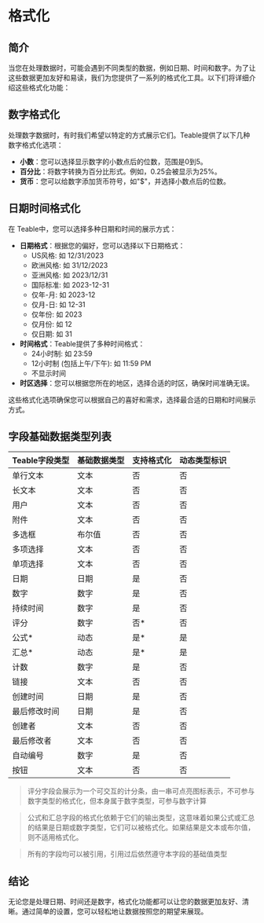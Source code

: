 # 格式化

## 简介

当您在处理数据时，可能会遇到不同类型的数据，例如日期、时间和数字。为了让这些数据更加友好和易读，我们为您提供了一系列的格式化工具。以下们将详细介绍这些格式化功能：

## 数字格式化

处理数字数据时，有时我们希望以特定的方式展示它们。Teable提供了以下几种数字格式化选项：

* **小数**：您可以选择显示数字的小数点后的位数，范围是0到5。
* **百分比**：将数字转换为百分比形式。例如，0.25会被显示为25%。
* **货币**：您可以给数字添加货币符号，如"$"，并选择小数点后的位数。

## 日期时间格式化

在 Teable中，您可以选择多种日期和时间的展示方式：

* **日期格式**：根据您的偏好，您可以选择以下日期格式：
  * US风格: 如 12/31/2023
  * 欧洲风格: 如 31/12/2023
  * 亚洲风格: 如 2023/12/31
  * 国际标准: 如 2023-12-31
  * 仅年-月: 如 2023-12
  * 仅月-日: 如 12-31
  * 仅年份: 如 2023
  * 仅月份: 如 12
  * 仅日期: 如 31
* **时间格式**：Teable提供了多种时间格式：
  * 24小时制: 如 23:59
  * 12小时制 (包括上午/下午): 如 11:59 PM
  * 不显示时间
* **时区选择**：您可以根据您所在的地区，选择合适的时区，确保时间准确无误。

这些格式化选项确保您可以根据自己的喜好和需求，选择最合适的日期和时间展示方式。

## 字段基础数据类型列表

| Teable字段类型 | 基础数据类型 | 支持格式化 | 动态类型标识 |
| ---------- | ------ | ----- | ------ |
| 单行文本       | 文本     | 否     | 否      |
| 长文本        | 文本     | 否     | 否      |
| 用户         | 文本     | 否     | 否      |
| 附件         | 文本     | 否     | 否      |
| 多选框        | 布尔值    | 否     | 否      |
| 多项选择       | 文本     | 否     | 否      |
| 单项选择       | 文本     | 否     | 否      |
| 日期         | 日期     | 是     | 否      |
| 数字         | 数字     | 是     | 否      |
| 持续时间       | 数字     | 是     | 否      |
| 评分         | 数字     | 否\*   | 否      |
| 公式\*       | 动态     | 是\*   | 是      |
| 汇总\*       | 动态     | 是\*   | 是      |
| 计数         | 数字     | 是     | 否      |
| 链接         | 文本     | 否     | 否      |
| 创建时间       | 日期     | 是     | 否      |
| 最后修改时间     | 日期     | 是     | 否      |
| 创建者        | 文本     | 否     | 否      |
| 最后修改者      | 文本     | 否     | 否      |
| 自动编号       | 数字     | 是     | 否      |
| 按钮         | 文本     | 否     | 否      |

> 评分字段会展示为一个可交互的计分条，由一串可点亮图标表示，不可参与数字类型的格式化，但本身属于数字类型，可参与数字计算

> 公式和汇总字段的格式化依赖于它们的输出类型，这意味着如果公式或汇总的结果是日期或数字类型，它们可以被格式化。如果结果是文本或布尔值，则不适用格式化。

> 所有的字段均可以被引用，引用过后依然遵守本字段的基础值类型

## 结论

无论您是处理日期、时间还是数字，格式化功能都可以让您的数据更加友好、清晰。通过简单的设置，您可以轻松地让数据按照您的期望来展现。
